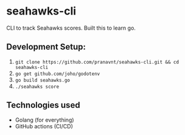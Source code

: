 # seahawks-cli

CLI to track Seahawks scores. Built this to learn go.

## Development Setup:
1. `git clone https://github.com/pranavnt/seahawks-cli.git && cd seahawks-cli`
2. `go get github.com/joho/godotenv`
3. `go build seahawks.go`
4. `./seahawks score`

## Technologies used
- Golang (for everything)
- GitHub actions (CI/CD)
